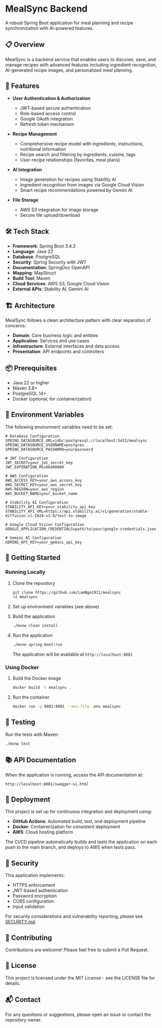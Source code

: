 # MealSync Backend

A robust Spring Boot application for meal planning and recipe synchronization with AI-powered features.

## 📋 Overview

MealSync is a backend service that enables users to discover, save, and manage recipes with advanced features including ingredient recognition, AI-generated recipe images, and personalized meal planning.

## 🚀 Features

- **User Authentication & Authorization**
  - JWT-based secure authentication
  - Role-based access control
  - Google OAuth integration
  - Refresh token mechanism

- **Recipe Management**
  - Comprehensive recipe model with ingredients, instructions, nutritional information
  - Recipe search and filtering by ingredients, cuisine, tags
  - User-recipe relationships (favorites, meal plans)

- **AI Integration**
  - Image generation for recipes using Stability AI
  - Ingredient recognition from images via Google Cloud Vision
  - Smart recipe recommendations powered by Gemini AI

- **File Storage**
  - AWS S3 integration for image storage
  - Secure file upload/download

## 🛠️ Tech Stack

- **Framework**: Spring Boot 3.4.3
- **Language**: Java 22
- **Database**: PostgreSQL
- **Security**: Spring Security with JWT
- **Documentation**: SpringDoc OpenAPI
- **Mapping**: MapStruct
- **Build Tool**: Maven
- **Cloud Services**: AWS S3, Google Cloud Vision
- **External APIs**: Stability AI, Gemini AI

## 🏗️ Architecture

MealSync follows a clean architecture pattern with clear separation of concerns:

- **Domain**: Core business logic and entities
- **Application**: Services and use cases
- **Infrastructure**: External interfaces and data access
- **Presentation**: API endpoints and controllers

## 📦 Prerequisites

- Java 22 or higher
- Maven 3.8+
- PostgreSQL 14+
- Docker (optional, for containerization)

## 🔧 Environment Variables

The following environment variables need to be set:

```
# Database Configuration
SPRING_DATASOURCE_URL=jdbc:postgresql://localhost:5432/mealsync
SPRING_DATASOURCE_USERNAME=postgres
SPRING_DATASOURCE_PASSWORD=yourpassword

# JWT Configuration
JWT_SECRET=your_jwt_secret_key
JWT_EXPIRATION_MS=86400000

# AWS Configuration
AWS_ACCESS_KEY=your_aws_access_key
AWS_SECRET_KEY=your_aws_secret_key
AWS_REGION=your_aws_region
AWS_BUCKET_NAME=your_bucket_name

# Stability AI Configuration
STABILITY_API_KEY=your_stability_api_key
STABILITY_API_URL=https://api.stability.ai/v1/generation/stable-diffusion-xl-1024-v1-0/text-to-image

# Google Cloud Vision Configuration
GOOGLE_APPLICATION_CREDENTIALS=path/to/your/google-credentials.json

# Gemini AI Configuration
GEMINI_API_KEY=your_gemini_api_key
```

## 🚀 Getting Started

### Running Locally

1. Clone the repository
   ```bash
   git clone https://github.com/LamNgo1911/mealsync
   cd mealsync
   ```

2. Set up environment variables (see above)

3. Build the application
   ```bash
   ./mvnw clean install
   ```

4. Run the application
   ```bash
   ./mvnw spring-boot:run
   ```
   The application will be available at `http://localhost:8081`

### Using Docker

1. Build the Docker image
   ```bash
   docker build -t mealsync .
   ```

2. Run the container
   ```bash
   docker run -p 8081:8081 --env-file .env mealsync
   ```

## 🧪 Testing

Run the tests with Maven:
```bash
./mvnw test
```

## 📚 API Documentation

When the application is running, access the API documentation at:
```
http://localhost:8081/swagger-ui.html
```

## 🚀 Deployment

This project is set up for continuous integration and deployment using:

- **GitHub Actions**: Automated build, test, and deployment pipeline
- **Docker**: Containerization for consistent deployment
- **AWS**: Cloud hosting platform

The CI/CD pipeline automatically builds and tests the application on each push to the main branch, and deploys to AWS when tests pass.

## 🔐 Security

This application implements:
- HTTPS enforcement
- JWT-based authentication
- Password encryption
- CORS configuration
- Input validation

For security considerations and vulnerability reporting, please see [SECURITY.md](SECURITY.md).

## 🤝 Contributing

Contributions are welcome! Please feel free to submit a Pull Request.

## 📄 License

This project is licensed under the MIT License - see the LICENSE file for details.

## 📬 Contact

For any questions or suggestions, please open an issue or contact the repository owner.
